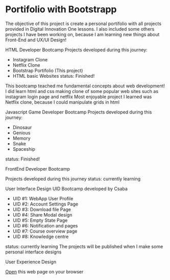 # Portifolio with Bootstrapp

The objective of this project is create a personal portifolio with all projects provided in Digital Innovation One lessons.
I also included some others projects I have been working on, because I am learning new things about Front-End and UX/UI Design!

HTML Developer Bootcamp
Projects developed during this journey:

- Instagram Clone
- Netflix Clone
- Bootstrap Portifolio (This project)
- HTML basic Websites
  status: Finished!

This bootcamp teached me fundamental concepts about web development!
I did learn html and css making clone of some popular web sites such as instagram login page and netflix
Most enjoyable project I learned was Netflix clone, because I could manipulate grids in html

Javascript Game Developer Bootcamp
Projects developed during this journey:

- Dinosaur
- Genious
- Memory
- Snake
- Spaceship

status: Finished!

FrontEnd Developer Bootcamp

Projects developed during this journey
status: currently learning

User Interface Design
UID Bootcamp developed by Csaba

- UID #1: WebApp User Profile
- UID #2: Account Settings Page
- UID #3: Download file Page
- UID #4: Share Modal design
- UID #5: Empty State Page
- UID #6: Notification and pages
- UID #7: Course overview page
- UID #8: Knowledge centre

status: currently learning
The projects will be published when I make some personal interface designs

User Experience Design

[Open](https://rvsriller.github.io/rierBootstrap) this web page on your browser
